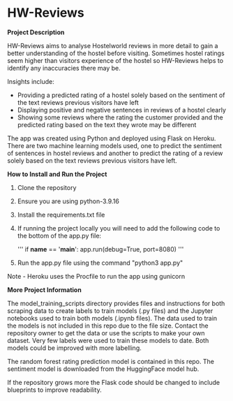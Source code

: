 # HW-Reviews

**Project Description**

HW-Reviews aims to analyse Hostelworld reviews in more detail to gain a better understanding of the hostel before visiting. Sometimes hostel ratings seem higher than visitors experience of the hostel so HW-Reviews helps to identify any inaccuracies there may be.

Insights include:
- Providing a predicted rating of a hostel solely based on the sentiment of the text reviews previous visitors have left
- Displaying positive and negative sentences in reviews of a hostel clearly
- Showing some reviews where the rating the customer provided and the predicted rating based on the text they wrote may be different

The app was created using Python and deployed using Flask on Heroku. There are two machine learning models used, one to predict the sentiment of sentences in hostel reviews and another to predict the rating of a review solely based on the text reviews previous visitors have left. 

**How to Install and Run the Project**

1. Clone the repository
2. Ensure you are using python-3.9.16
3. Install the requirements.txt file
4. If running the project locally you will need to add the following code to the bottom of the app.py file:
    
    '''
    if __name__ == '__main__':
       app.run(debug=True, port=8080)
    '''
5. Run the app.py file using the command "python3 app.py"

Note - Heroku uses the Procfile to run the app using gunicorn

**More Project Information**

The model_training_scripts directory provides files and instructions for both scraping data to create labels to train models (.py files) and the Jupyter notebooks used to train both models (.ipynb files). The data used to train the models is not included in this repo due to the file size. Contact the repository owner to get the data or use the scripts to make your own dataset. Very few labels were used to train these models to date. Both models could be improved with more labelling.

The random forest rating prediction model is contained in this repo. The sentiment model is downloaded from the HuggingFace model hub.

If the repository grows more the Flask code should be changed to include blueprints to improve readability.